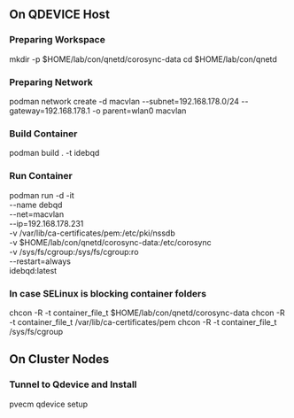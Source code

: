 ## On QDEVICE Host

### Preparing Workspace
mkdir -p $HOME/lab/con/qnetd/corosync-data
cd $HOME/lab/con/qnetd

### Preparing Network
podman network create -d macvlan --subnet=192.168.178.0/24 --gateway=192.168.178.1 -o parent=wlan0 macvlan

### Build Container
podman build . -t idebqd

### Run Container
podman run -d -it   \
--name debqd \
--net=macvlan \
--ip=192.168.178.231 \
-v /var/lib/ca-certificates/pem:/etc/pki/nssdb \
-v $HOME/lab/con/qnetd/corosync-data:/etc/corosync \
-v /sys/fs/cgroup:/sys/fs/cgroup:ro \
--restart=always \
idebqd:latest

### In case SELinux is blocking container folders
chcon -R -t container_file_t $HOME/lab/con/qnetd/corosync-data
chcon -R -t container_file_t /var/lib/ca-certificates/pem
chcon -R -t container_file_t /sys/fs/cgroup

## On Cluster Nodes
### Tunnel to Qdevice and Install
pvecm qdevice setup <QDEVICE-IP>
